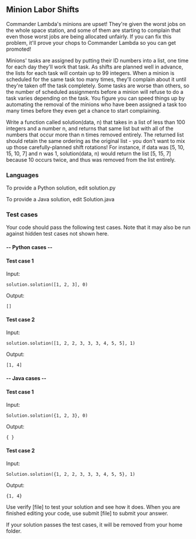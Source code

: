 ## Minion Labor Shifts

Commander Lambda's minions are upset!
They're given the worst jobs on the whole space station, and some of
them are starting to complain that even those worst jobs are being allocated
unfairly. If you can fix this problem, it'll prove your chops to Commander
Lambda so you can get promoted!

Minions' tasks are assigned by putting their ID numbers into a list, one time
for each day they'll work that task. As shifts are planned well in advance,
the lists for each task will contain up to 99 integers. When a minion is
scheduled for the same task too many times, they'll complain about it until
they're taken off the task completely. Some tasks are worse than others, so
the number of scheduled assignments before a minion will refuse to do a task
varies depending on the task.  You figure you can speed things up by automating
the removal of the minions who have been assigned a task too many times before
they even get a chance to start complaining.

Write a function called solution(data, n) that takes in a list of less than
100 integers and a number n, and returns that same list but with all of the
numbers that occur more than n times removed entirely. The returned list should
retain the same ordering as the original list - you don't want to mix up those
carefully-planned shift rotations! For instance, if data was
[5, 10, 15, 10, 7]
and n was 1, solution(data, n) would return the list
[5, 15, 7] because 10 occurs twice, and thus was removed from the
list entirely.

### Languages

To provide a Python solution, edit solution.py

To provide a Java solution, edit Solution.java

### Test cases

Your code should pass the following test cases.
Note that it may also be run against hidden test cases not shown here.

#### -- Python cases --
#### Test case 1
Input:
```
solution.solution([1, 2, 3], 0)
```
Output:
```
[]
```

#### Test case 2
Input:
```
solution.solution([1, 2, 2, 3, 3, 3, 4, 5, 5], 1)
```
Output:
```
[1, 4]
```

#### -- Java cases --
#### Test case 1
Input:
```
Solution.solution({1, 2, 3}, 0)
```
Output:
```
{ }
```

#### Test case 2
Input:
```
Solution.solution({1, 2, 2, 3, 3, 3, 4, 5, 5}, 1)
```
Output:
```
{1, 4}
```

Use verify [file] to test your solution and see how it does.
When you are finished editing your code, use submit [file] to
submit your answer.

If your solution passes the test cases, it will be removed
from your home folder.